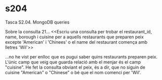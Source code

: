 # s204
Tasca S2.04. MongoDB queries

Sobre la consulta 21... 
<<Escriu una consulta per trobar el restaurant_id, name, borough i cuisine
per a aquells restaurants que preparen peix 
excepte 'American' i 'Chinees' o el name del restaurant comença amb lletres 'Wil'>>

...no he vist per enlloc que es pugui saber quins restaurants preparen peix.
L'únic camp que veig que guarda relació amb el menjar és el camp "cuisine".
He fet la consulta obviant el peix, és a dir, que no siguin de cuisine "American" o "Chinese" o bé que el nom comenci per 'Wil'.
